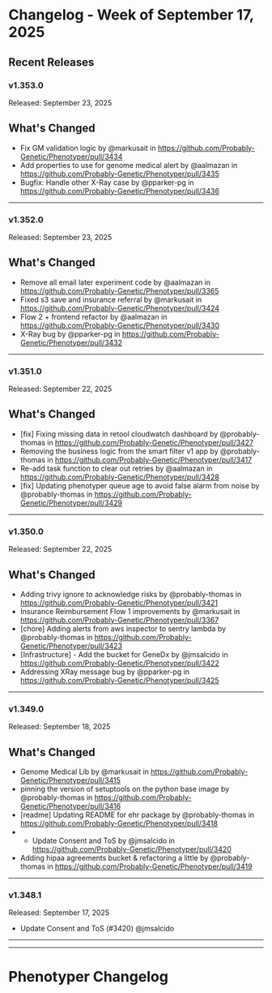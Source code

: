 # Changelog - Week of September 17, 2025

## Recent Releases

### v1.353.0
Released: September 23, 2025

## What's Changed 
 * Fix GM validation logic by @markusait in https://github.com/Probably-Genetic/Phenotyper/pull/3434 
 * Add properties to use for genome medical alert by @aalmazan in https://github.com/Probably-Genetic/Phenotyper/pull/3435 
 * Bugfix: Handle other X-Ray case by @pparker-pg in https://github.com/Probably-Genetic/Phenotyper/pull/3436

---

### v1.352.0
Released: September 23, 2025

## What's Changed 
 * Remove all email later experiment code by @aalmazan in https://github.com/Probably-Genetic/Phenotyper/pull/3365 
 * Fixed s3 save and insurance referral by @markusait in https://github.com/Probably-Genetic/Phenotyper/pull/3424 
 * Flow 2 + frontend refactor by @aalmazan in https://github.com/Probably-Genetic/Phenotyper/pull/3430 
 * X-Ray bug by @pparker-pg in https://github.com/Probably-Genetic/Phenotyper/pull/3432

---

### v1.351.0
Released: September 22, 2025

## What's Changed 
 * [fix] Fixing missing data in retool cloudwatch dashboard by @probably-thomas in https://github.com/Probably-Genetic/Phenotyper/pull/3427 
 * Removing the business logic from the smart filter v1 app by @probably-thomas in https://github.com/Probably-Genetic/Phenotyper/pull/3417 
 * Re-add task function to clear out retries by @aalmazan in https://github.com/Probably-Genetic/Phenotyper/pull/3428 
 * [fix] Updating phenotyper queue age to avoid false alarm from noise by @probably-thomas in https://github.com/Probably-Genetic/Phenotyper/pull/3429

---

### v1.350.0
Released: September 22, 2025

## What's Changed 
 * Adding trivy ignore to acknowledge risks by @probably-thomas in https://github.com/Probably-Genetic/Phenotyper/pull/3421 
 * Insurance Reimbursement Flow 1 improvements by @markusait in https://github.com/Probably-Genetic/Phenotyper/pull/3367 
 * [chore] Adding alerts from aws inspector to sentry lambda by @probably-thomas in https://github.com/Probably-Genetic/Phenotyper/pull/3423 
 * [Infrastructure] - Add the bucket for GeneDx by @jmsalcido in https://github.com/Probably-Genetic/Phenotyper/pull/3422 
 * Addressing XRay message bug by @pparker-pg in https://github.com/Probably-Genetic/Phenotyper/pull/3425

---

### v1.349.0
Released: September 18, 2025

## What's Changed 
 * Genome Medical Lib by @markusait in https://github.com/Probably-Genetic/Phenotyper/pull/3415 
 * pinning the version of setuptools on the python base image by @probably-thomas in https://github.com/Probably-Genetic/Phenotyper/pull/3416 
 * [readme] Updating README for ehr package by @probably-thomas in https://github.com/Probably-Genetic/Phenotyper/pull/3418 
 * - Update Consent and ToS by @jmsalcido in https://github.com/Probably-Genetic/Phenotyper/pull/3420 
 * Adding hipaa agreements bucket & refactoring a little by @probably-thomas in https://github.com/Probably-Genetic/Phenotyper/pull/3419

---

### v1.348.1
Released: September 17, 2025

- Update Consent and ToS (#3420) @jmsalcido

---


---

# Phenotyper Changelog

